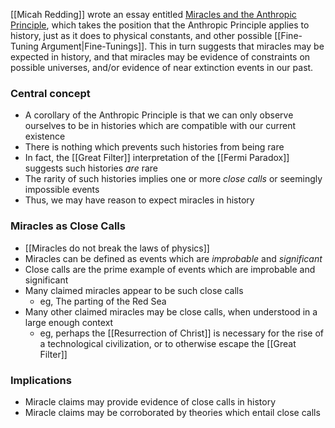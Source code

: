 [[Micah Redding]] wrote an essay entitled [Miracles and the Anthropic Principle](https://www.micahredding.com/blog/2012/04/11/miracles-and-anthropic-principle/), which takes the position that the Anthropic Principle applies to history, just as it does to physical constants, and other possible [[Fine-Tuning Argument|Fine-Tunings]]. This in turn suggests that miracles may be expected in history, and that miracles may be evidence of constraints on possible universes, and/or evidence of near extinction events in our past.

### Central concept
- A corollary of the Anthropic Principle is that we can only observe ourselves to be in histories which are compatible with our current existence
- There is nothing which prevents such histories from being rare
- In fact, the [[Great Filter]] interpretation of the [[Fermi Paradox]] suggests such histories *are* rare
- The rarity of such histories implies one or more *close calls* or seemingly impossible events
- Thus, we may have reason to expect miracles in history

### Miracles as Close Calls
- [[Miracles do not break the laws of physics]]
- Miracles can be defined as events which are *improbable* and *significant*
- Close calls are the prime example of events which are improbable and significant
- Many claimed miracles appear to be such close calls
	- eg, The parting of the Red Sea
- Many other claimed miracles may be close calls, when understood in a large enough context
	- eg, perhaps the [[Resurrection of Christ]] is necessary for the rise of a technological civilization, or to otherwise escape the [[Great Filter]]

### Implications
- Miracle claims may provide evidence of close calls in history
- Miracle claims may be corroborated by theories which entail close calls